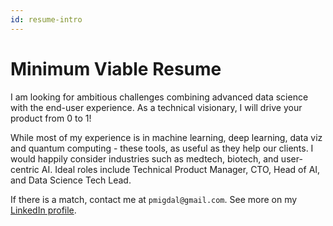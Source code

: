 ```yaml
---
id: resume-intro
---
```


# Minimum Viable Resume

I am looking for ambitious challenges combining advanced data science with the end-user experience. As a technical visionary, I will drive your product from 0 to 1!

While most of my experience is in machine learning, deep learning, data viz and quantum computing - these tools, as useful as they help our clients. I would happily consider industries such as medtech, biotech, and user-centric AI. Ideal roles include Technical Product Manager, CTO, Head of AI, and Data Science Tech Lead.

If there is a match, contact me at `pmigdal@gmail.com`. See more on my [LinkedIn profile](https://www.linkedin.com/in/piotrmigdal/).
